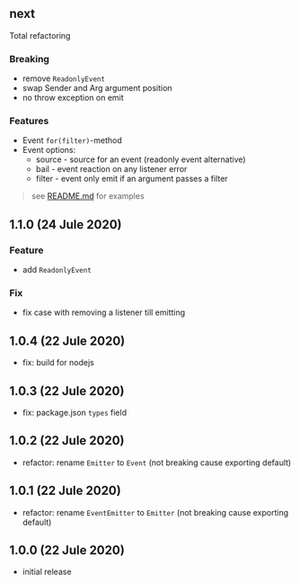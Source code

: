 ## next

Total refactoring

### Breaking

- remove `ReadonlyEvent`
- swap Sender and Arg argument position
- no throw exception on emit

### Features

- Event `for(filter)`-method
- Event options:
  - source - source for an event (readonly event alternative)
  - bail - event reaction on any listener error
  - filter - event only emit if an argument passes a filter

> see [README.md](README.md) for examples

## 1.1.0 (24 Jule 2020)

### Feature

- add `ReadonlyEvent`

### Fix

- fix case with removing a listener till emitting

## 1.0.4 (22 Jule 2020)

- fix: build for nodejs

## 1.0.3 (22 Jule 2020)

- fix: package.json `types` field

## 1.0.2 (22 Jule 2020)

- refactor: rename `Emitter` to `Event` (not breaking cause exporting default)

## 1.0.1 (22 Jule 2020)

- refactor: rename `EventEmitter` to `Emitter` (not breaking cause exporting default)

## 1.0.0 (22 Jule 2020)

- initial release
